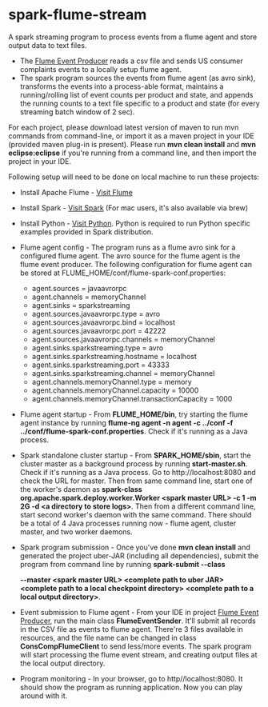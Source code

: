 spark-flume-stream
==================

A spark streaming program to process events from a flume agent and store output data to text files. 
* The [Flume Event Producer](https://github.com/abhinavg6/flume-avro-java-client) reads a csv file and sends US consumer complaints events to a locally setup flume agent. 
* The spark program sources the events from flume agent (as avro sink), transforms the events into a process-able format, maintains a running/rolling list of event counts per product and state, and appends the running counts to a text file specific to a product and state (for every streaming batch window of 2 sec).

For each project, please download latest version of maven to run mvn commands from command-line, or import it as a maven project in your IDE (provided maven plug-in is present). Please run **mvn clean install** and **mvn eclipse:eclipse** if you're running from a command line, and then import the project in your IDE.

Following setup will need to be done on local machine to run these projects:
* Install Apache Flume - [Visit Flume](https://flume.apache.org/download.html)
* Install Spark - [Visit Spark](http://spark.apache.org/docs/latest/index.html) (For mac users, it's also available via brew)
* Install Python - [Visit Python](https://www.python.org/downloads/). Python is required to run Python specific examples provided in Spark distribution.
* Flume agent config - The program runs as a flume avro sink for a configured flume agent. The avro source for the flume agent is the flume event producer. The following configuration for flume agent can be stored at FLUME_HOME/conf/flume-spark-conf.properties:

   - agent.sources = javaavrorpc
   - agent.channels = memoryChannel
   - agent.sinks = sparkstreaming
   - agent.sources.javaavrorpc.type = avro
   - agent.sources.javaavrorpc.bind = localhost
   - agent.sources.javaavrorpc.port = 42222
   - agent.sources.javaavrorpc.channels = memoryChannel
   - agent.sinks.sparkstreaming.type = avro
   - agent.sinks.sparkstreaming.hostname = localhost
   - agent.sinks.sparkstreaming.port = 43333
   - agent.sinks.sparkstreaming.channel = memoryChannel
   - agent.channels.memoryChannel.type = memory
   - agent.channels.memoryChannel.capacity = 10000
   - agent.channels.memoryChannel.transactionCapacity = 1000

* Flume agent startup - From **FLUME_HOME/bin**, try starting the flume agent instance by running **flume-ng agent -n agent -c ../conf -f ../conf/flume-spark-conf.properties**. Check if it's running as a Java process.
* Spark standalone cluster startup - From **SPARK_HOME/sbin**, start the cluster master as a background process by running **start-master.sh**. Check if it's running as a Java process. Go to http://localhost:8080 and check the URL for master. Then from same command line, start one of the worker's daemon as **spark-class org.apache.spark.deploy.worker.Worker \<spark master URL\> -c 1 -m 2G -d \<a directory to store logs\>**. Then from a different command line, start second worker's daemon with the same command. There should be a total of 4 Java processes running now - flume agent, cluster master, and two worker daemons.
* Spark program submission - Once you've done **mvn clean install** and generated the project uber-JAR (including all dependencies), submit the program from command line by running **spark-submit --class <main class fulle qualified name> --master \<spark master URL\> \<complete path to uber JAR\> \<complete path to a local checkpoint directory\> \<complete path to a local output directory\>**.
* Event submission to Flume agent - From your IDE in project [Flume Event Producer](https://github.com/abhinavg6/flume-avro-java-client), run the main class **FlumeEventSender**. It'll submit all records in the CSV file as events to flume agent. There're 3 files available in resources, and the file name can be changed in class **ConsCompFlumeClient** to send less/more events. The spark program will start processing the flume event stream, and creating output files at the local output directory.
* Program monitoring - In your browser, go to http//localhost:8080. It should show the program as running application. Now you can play around with it.
